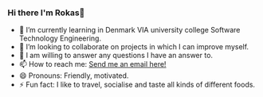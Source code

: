 ### Hi there I'm Rokas👋

<!--
**ErrorByProject/ErrorByProject** is a ✨ _special_ ✨ repository because its `README.md` (this file) appears on your GitHub profile.
Here are some ideas to get you started:
-->
- 🌱 I’m currently learning in Denmark VIA university college Software Technology Engineering.
- 👯 I’m looking to collaborate on projects in which I can improve myself.
- 💬 I am willing to answer any questions I have an answer to.
- 📫 How to reach me: <a href="mailto:paulauskasrokasvia@gmail.com">Send me an email here!</a> 
- 😄 Pronouns: Friendly, motivated.
- ⚡ Fun fact: I like to travel, socialise and taste all kinds of different foods.


###

